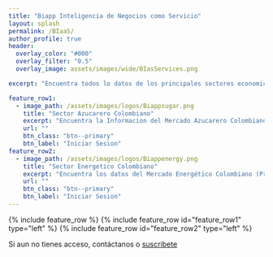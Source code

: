 ```yaml
---
title: "Biapp Inteligencia de Negocios como Servicio"
layout: splash
permalink: /BIaaS/
author_profile: true
header:
  overlay_color: "#000"
  overlay_filter: "0.5"  
  overlay_image: assets/images/wide/BIasServices.png

excerpt: "Encuentra todos lo datos de los principales sectores economicos colombianos, un en solo lugar. "

feature_row1:
  - image_path: /assets/images/logos/Biappsugar.png
    title: "Sector Azucarero Colombiano"
    excerpt: "Encuentra la Informacion del Mercado Azucarero Colombiano en un solo lugar (Precios, Clima, Tasa de cambio, Aranceles, Previsiones, Noticias)"
    url: ""
    btn_class: "btn--primary"
    btn_label: "Iniciar Sesion"
feature_row2:
  - image_path: /assets/images/logos/Biappenergy.png
    title: "Sector Energetico Colombiano"
    excerpt: "Encuentra los datos del Mercado Energético Colombiano (Precios, Clima, Proyecciones, Noticias)"
    url: ""
    btn_class: "btn--primary"
    btn_label: "Iniciar Sesion"
---
```


{% include feature_row %}
{% include feature_row id="feature_row1" type="left" %}
{% include feature_row id="feature_row2" type="left" %}

Si aun no tienes acceso, contáctanos o [suscribete]()
